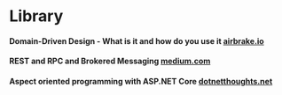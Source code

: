 # Library


#### Domain-Driven Design - What is it and how do you use it [airbrake.io](https://airbrake.io/blog/software-design/domain-driven-design "airbrake.io")

#### REST and RPC and Brokered Messaging [medium.com](https://medium.com/natemurthy/rest-rpc-and-brokered-messaging-b775aeb0db3 "medium.com")

#### Aspect oriented programming with ASP.NET Core [dotnetthoughts.net](https://dotnetthoughts.net/how-to-use-log4net-with-aspnetcore-for-logging/ "dotnetthoughts.net")
